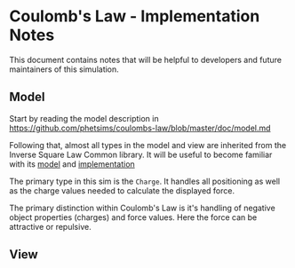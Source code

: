 # Coulomb's Law - Implementation Notes

This document contains notes that will be helpful to developers and future maintainers of this simulation.

## Model

Start by reading the model description in https://github.com/phetsims/coulombs-law/blob/master/doc/model.md

Following that, almost all types in the model and view are inherited from the Inverse Square Law Common library. It will be useful to become familiar with its [model](https://github.com/phetsims/inverse-square-law-common/blob/master/doc/model.md) and [implementation](https://github.com/phetsims/inverse-square-law-common/blob/master/doc/implementation-notes.md)

The primary type in this sim is the `Charge`. It handles all positioning as well as the charge values needed to calculate the displayed force.

The primary distinction within Coulomb's Law is it's handling of negative object properties (charges) and force values. Here the force can be attractive or repulsive.

## View